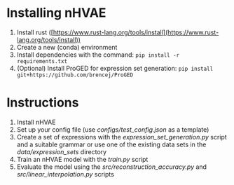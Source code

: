 # Installing nHVAE
1. Install rust ([https://www.rust-lang.org/tools/install](https://www.rust-lang.org/tools/install))
2. Create a new (conda) environment
3. Install dependencies with the command: `pip install -r requirements.txt`
4. (Optional) Install ProGED for expression set generation: `pip install git+https://github.com/brencej/ProGED`

# Instructions
1. Install nHVAE
2. Set up your config file (use _configs/test_config.json_ as a template)
3. Create a set of expressions with the _expression_set_generation.py_ script and a suitable grammar or use one of the existing data sets in the _data/expression_sets_ directory
4. Train an nHVAE model with the _train.py_ script
5. Evaluate the model using the _src/reconstruction_accuracy.py_ and _src/linear_interpolation.py_ scripts
